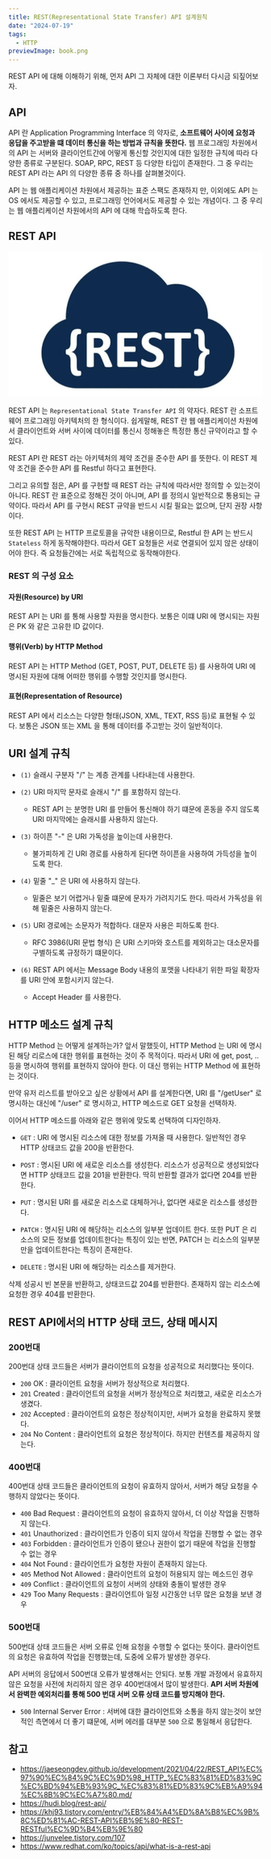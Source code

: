 ```yaml
---
title: REST(Representational State Transfer) API 설계원칙
date: "2024-07-19"
tags:
  - HTTP
previewImage: book.png
---
```


REST API 에 대해 이해하기 위해, 먼저 API 그 자체에 대한 이론부터 다시금 되짚어보자.

## API 

API 란 Application Programming Interface 의 약자로, **소프트웨어 사이에 요청과 응답을 주고받을 떄    데이터 통신을 하는 방법과 규칙을 뜻한다.**  웹 프로그래밍 차원에서의 API 는 서버와 클라이언트간에 어떻게 통신할 것인지에 대한 일정한 규칙에 따라 다양한 종류로 구분된다. SOAP, RPC, REST 등 다양한 타입이 존재한다. 그 중 우리는 REST API 라는 API 의 다양한 종류 중 하나를 살펴볼것이다.

API 는 웹 애플리케이션 차원에서 제공하는 표준 스팩도 존재하지 만, 이외에도 API 는 OS 에서도 제공할 수 있고, 프로그래밍 언어에서도 제공할 수 있는 개념이다. 그 중 우리는 웹 애플리케이션 차원에서의 API 에 대해 학습하도록 한다.

## REST API

![alt text](image.png)

REST API 는 `Representational State Transfer API` 의 약자다. REST 란 소프트웨어 프로그래밍 아키텍처의 한 형식이다. 쉽게말해, REST 란 웹 애플리케이션 차원에서 클라이언트와 서버 사이에 데이터를 통신시 정해놓은 특정한 통신 규약이라고 할 수 있다.

REST API 란 REST 라는 아키텍처의 제약 조건을 준수한 API 를 뜻한다. 이 REST 제약 조건을 준수한 API 를 Restful 하다고 표현한다. 

그리고 유의할 점은, API 를 구현할 때 REST 라는 규칙에 따라서만 정의할 수 있는것이 아니다. REST 란 표준으로 정해진 것이 아니며, API 를 정의시 일반적으로 통용되는 규약이다. 따라서 API 를 구현시 REST 규약을 반드시 시킬 필요는 없으며, 단지 권장 사항이다. 

또한 REST API 는 HTTP 프로토콜을 규악한 내용이므로, Restful 한 API 는 반드시 `Stateless` 하게 동작해야한다. 따라서 GET 요청들은 서로 연결되어 있지 않은 상태이어야 한다. 즉 요청들간에는 서로 독립적으로 동작해야한다.

### REST 의 구성 요소

#### 자원(Resource) by URI

REST API 는 URI 를 통해 사용할 자원을 명시한다. 보통은 이떄 URI 에 명시되는 자원은 PK 와 같은 고유한 ID 값이다.

#### 행위(Verb) by HTTP Method

REST API 는 HTTP Method (GET, POST, PUT, DELETE 등) 를 사용하여 URI 에 명시된 자원에 대해 어떠한 행위를 수행할 것인지를 명시한다.

#### 표현(Representation of Resource)

REST API 에서 리소스는 다양한 형태(JSON, XML, TEXT, RSS 등)로 표현될 수 있다. 보통은 JSON 또는 XML 을 통해 데이터를 주고받는 것이 일반적이다.

## URI 설계 규칙

- `(1)` 슬래시 구분자 "/" 는 계층 관계를 나타내는데 사용한다.

- `(2)` URI 마지막 문자로 슬래시 "/" 를 포함하지 않는다.
  - REST API 는 분명한 URI 를 만들어 통신해야 하기 떄문에 혼동을 주지 않도록 URI 마지막에는 슬래시를 사용하지 않는다.

- `(3)` 하이픈 "-" 은 URI 가독성을 높이는데 사용한다.
  - 불가피하게 긴 URI 경로를 사용하게 된다면 하이픈을 사용하여 가득성을 높이도록 한다.

- `(4)` 밑줄 "_" 은 URI 에 사용하지 않는다.
  - 밑줄은 보기 어렵거나 밑줄 떄문에 문자가 가려지기도 한다. 따라서 가독성을 위해 밑줄은 사용하지 않는다.

- `(5)` URI 경로에는 소문자가 적합하다. 대문자 사용은 피하도록 한다.
  - RFC 3986(URI 문법 형식) 은 URI 스키마와 호스트를 제외하고는 대소문자를 구별하도록 규정하기 떄문이다.

- `(6)` REST API 에서는 Message Body 내용의 포맷을 나타내기 위한 파일 확장자를 URI 안에 포함시키지 않는다.
  - Accept Header 를 사용한다.

## HTTP 메소드 설계 규칙

HTTP Method 는 어떻게 설계하는가? 앞서 말했듯이, HTTP Method 는 URI 에 명시된 해당 리로스에 대한 행위를 표현하는 것이 주 목적이다. 따라서 URI 에 get, post, .. 등을 명시하여 행위를 표현하지 않아야 한다. 이 대신 행위는 HTTP Method 에 표현하는 것이다.

만약 유저 리스트를 받아오고 싶은 상황에서 API 를 설계한다면, URI 를 "/getUser" 로 명시하는 대신에 "/user" 로 명시하고, HTTP 메소드로 GET 요청을 선택하자.

이어서 HTTP 메소드를 아래와 같은 행위에 맞도록 선택하여 디자인하자.

-  `GET` : URI 에 명시된 리소스에 대한 정보를 가져올 때 사용한다. 일반적인 경우 HTTP 상태코드 값을 200을 반환한다. 

-  `POST` : 명시된 URI 에 새로운 리소스를 생성한다. 리소스가 성공적으로 생성되었다면 HTTP 상태코드 값을 201을 반환한다. 딱히 반환할 결과가 없다면 204를 반환한다.

- `PUT` : 명시된 URI 를 새로운 리소스로 대체하거나, 없다면 새로운 리소스를 생성한다.

-  `PATCH` : 명시된 URI 에 해당하는 리소스의 일부분 업데이트 한다. 또한 PUT 은 리소스의 모든 정보를 업데이트한다는 특징이 있는 반면, PATCH 는 리소스의 일부분만을 업데이트한다는 특징이 존재한다.

-  `DELETE` : 명시된 URI 에 해당하는 리소스를 제거한다. 

삭제 성공시 빈 본문을 반환하고, 상태코드값 204를 반환한다. 존재하지 않는 리소스에 요청한 경우 404를 반환한다.

## REST API에서의 HTTP 상태 코드, 상태 메시지

### 200번대

200번대 상태 코드들은 서버가 클라이언트의 요청을 성공적으로 처리했다는 뜻이다.

- `200` OK : 클라이언트 요청을 서버가 정상적으로 처리했다.
- `201` Created : 클라이언트의 요청을 서버가 정상적으로 처리했고, 새로운 리소스가 생겼다.
- `202` Accepted : 클라이언트의 요청은 정상적이지만, 서버가 요청을 완료하지 못했다.
- `204` No Content : 클라이언트의 요청은 정상적이다. 하지만 컨텐츠를 제공하지 않는다.

### 400번대

400번대 상태 코드들은 클라이언트의 요청이 유효하지 않아서, 서버가 해당 요청을 수행하지 않았다는 뜻이다.

- `400` Bad Request : 클라이언트의 요청이 유효하지 않아서, 더 이상 작업을 진행하지 않는다.
- `401` Unauthorized : 클라이언트가 인증이 되지 않아서 작업을 진행할 수 없는 경우
- `403` Forbidden : 클라이언트가 인증이 됐으나 권한이 없기 때문에 작업을 진행할 수 없는 경우
- `404` Not Found : 클라이언트가 요청한 자원이 존재하지 않는다.
- `405` Method Not Allowed : 클라이언트의 요청이 허용되지 않는 메소드인 경우
- `409` Conflict : 클라이언트의 요청이 서버의 상태와 충돌이 발생한 경우
- `429` Too Many Requests : 클라이언트아 일정 시간동안 너무 많은 요청을 보낸 경우

### 500번대

500번대 상태 코드들은 서버 오류로 인해 요청을 수행할 수 없다는 뜻이다. 클라이언트의 요청은 유효하여 작업을 진행했는데, 도중에 오류가 발생한 경우다.

API 서버의 응답에서 500번대 오류가 발생해서는 안되다. 보통 개발 과정에서 유효하지 않은 요청을 사전에 처리하지 않은 경우 400번대에서 많이 발생한다. **API 서버 차원에서 완벽한 예외처리를 통해 500 번대 서버 오류 상태 코드를 방지해야 한다.**

- `500` Internal Server Error : 서버에 대한 클라이언트와 소통을 하지 않는것이 보안적인 측면에서 더 좋기 떄문에, 서버 에러를 대부분 `500` 으로 통일해서 응답한다.


## 참고

- https://jaeseongdev.github.io/development/2021/04/22/REST_API%EC%97%90%EC%84%9C%EC%9D%98_HTTP_%EC%83%81%ED%83%9C%EC%BD%94%EB%93%9C_%EC%83%81%ED%83%9C%EB%A9%94%EC%8B%9C%EC%A7%80.md/
- https://hudi.blog/rest-api/
- https://khj93.tistory.com/entry/%EB%84%A4%ED%8A%B8%EC%9B%8C%ED%81%AC-REST-API%EB%9E%80-REST-RESTful%EC%9D%B4%EB%9E%80
- https://junvelee.tistory.com/107
- https://www.redhat.com/ko/topics/api/what-is-a-rest-api